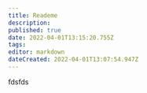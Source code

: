 ```yaml
---
title: Reademe
description: 
published: true
date: 2022-04-01T13:15:20.755Z
tags: 
editor: markdown
dateCreated: 2022-04-01T13:07:54.947Z
---
```


fdsfds
